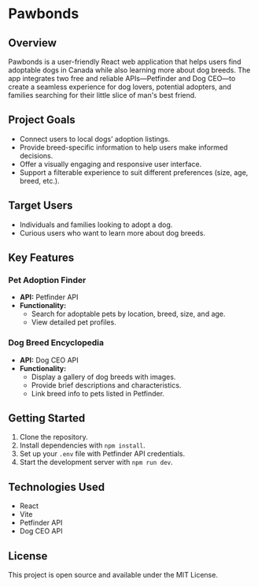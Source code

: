 # Pawbonds

## Overview

Pawbonds is a user-friendly React web application that helps users find adoptable dogs in Canada while also learning more about dog breeds. The app integrates two free and reliable APIs—Petfinder and Dog CEO—to create a seamless experience for dog lovers, potential adopters, and families searching for their little slice of man's best friend.

## Project Goals

- Connect users to local dogs’ adoption listings.
- Provide breed-specific information to help users make informed decisions.
- Offer a visually engaging and responsive user interface.
- Support a filterable experience to suit different preferences (size, age, breed, etc.).

## Target Users

- Individuals and families looking to adopt a dog.
- Curious users who want to learn more about dog breeds.

## Key Features

### Pet Adoption Finder

- **API:** Petfinder API
- **Functionality:**
  - Search for adoptable pets by location, breed, size, and age.
  - View detailed pet profiles.

### Dog Breed Encyclopedia

- **API:** Dog CEO API
- **Functionality:**
  - Display a gallery of dog breeds with images.
  - Provide brief descriptions and characteristics.
  - Link breed info to pets listed in Petfinder.

## Getting Started

1. Clone the repository.
2. Install dependencies with `npm install`.
3. Set up your `.env` file with Petfinder API credentials.
4. Start the development server with `npm run dev`.

## Technologies Used

- React
- Vite
- Petfinder API
- Dog CEO API

## License

This project is open source and available under the MIT License.
